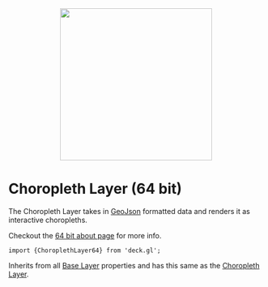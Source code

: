 <div align="center">
  <img height="300" src="https://github.com/uber/deck.gl/raw/dev/demo/src/static/images/demo-thumb-scatterplot.jpg" />
</div>

# Choropleth Layer (64 bit)

The Choropleth Layer takes in [GeoJson](http://geojson.org/) formatted data and
renders it as interactive choropleths.

Checkout the [64 bit about page](/docs/64-bits.md) for more info.

    import {ChoroplethLayer64} from 'deck.gl';

Inherits from all [Base Layer](/docs/layers/base-layer.md) properties and has
this same as the [Choropleth Layer](/docs/layers/choropleth-layer.md).
